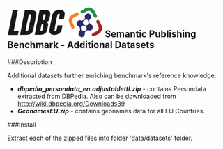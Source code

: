 ![LDBC Logo](ldbc_logo.png)
Semantic Publishing Benchmark - Additional Datasets
---------------------------------------------------

###Description

Additional datasets further enriching benchmark's reference knowledge.

* ***dbpedia_persondata_en.adjustablettl.zip*** - contains Persondata extracted from DBPedia. Also can be downloaded from http://wiki.dbpedia.org/Downloads39
* ***GeonamesEU.zip*** - contains geonames data for all EU Countries.

###Install

Extract each of the zipped files into folder 'data/datasets' folder.